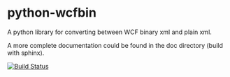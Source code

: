 python-wcfbin
=============

A python library for converting between WCF binary xml and plain xml.

A more complete documentation could be found in the doc directory (build with sphinx).


[![Build Status](https://travis-ci.org/bluec0re/python-wcfbin.svg?branch=master)](https://travis-ci.org/bluec0re/python-wcfbin)

